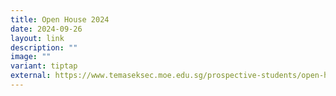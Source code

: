 ```yaml
---
title: Open House 2024
date: 2024-09-26
layout: link
description: ""
image: ""
variant: tiptap
external: https://www.temaseksec.moe.edu.sg/prospective-students/open-house-2024/welcome/
---
```

